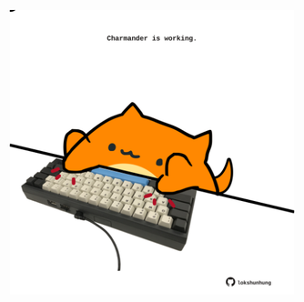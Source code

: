 <!-- built at 20/02/2022, 06:00:52 UTC -->
<p align="center">
  <img width="500" height="500" src="./ReadmeImage.svg">
</p>
